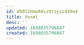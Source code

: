 ```yaml
---
id: d00l2mmw04vz9rzyiz449w4
title: Voxel
desc: ''
updated: 1698035796887
created: 1698035796887
---
```

